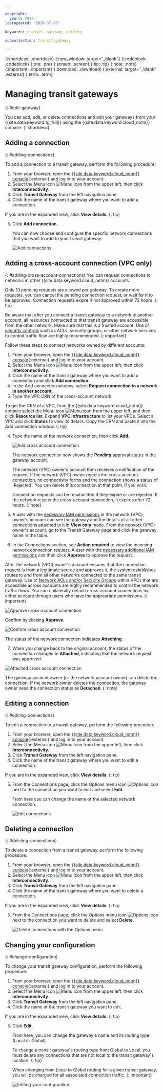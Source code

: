 ```yaml
---

copyright:
  years: 2020
lastupdated: "2020-07-20"

keywords: transit, gateway, editing

subcollection: transit-gateway

---
```


{:shortdesc: .shortdesc}
{:new_window: target="_blank"}
{:codeblock: .codeblock}
{:pre: .pre}
{:screen: .screen}
{:tip: .tip}
{:note: .note}
{:important: .important}
{:download: .download}
{:external: target="_blank" .external}
{:term: .term}

# Managing transit gateways
{: #edit-gateway}

You can add, edit, or delete connections and edit your gateways from your {{site.data.keyword.tg_full}} using the {{site.data.keyword.cloud_notm}} console.
{: shortdesc}

## Adding a connection
{: #adding-connections}

To add a connection to a transit gateway, perform the following procedure:
1. From your browser, open the [{{site.data.keyword.cloud_notm}} console](https://cloud.ibm.com){:external} and log in to your account.
2. Select the Menu icon ![Menu icon](../../icons/icon_hamburger.svg) from the upper left, then click **Interconnectivity**.
3. Click **Transit Gateway** from the left navigation pane.
4. Click the name of the transit gateway where you want to add a connection.

  If you are in the expanded view, click **View details**.
  {: tip}

5. Click **Add connection**.

   You can now choose and configure the specific network connections that you want to add to your transit gateway.

   ![Add connections](images/addConnection.png "Adding connections")

## Adding a cross-account connection (VPC only)
{: #adding-cross-account-connections}
You can request connections to networks in other {{site.data.keyword.cloud_notm}} accounts.

  Only 10 pending requests are allowed per gateway. To create more requests, you can cancel the pending connection request, or wait for it to be approved. Connection requests expire if not approved within 72 hours. 
  {: tip}
  
  Be aware that after you connect a transit gateway to a network in another account, all resources connected to that transit gateway are accessible from the other network. Make sure that this is a trusted account. Use of [security controls](/docs/vpc?topic=vpc-security-in-your-vpc) such as ACLs, security groups, or other network services to control traffic flow are highly recommended.
  {: important}

Follow these steps to connect networks owned by different accounts:

1. From your browser, open the [{{site.data.keyword.cloud_notm}} console](https://cloud.ibm.com){:external} and log in to your account.
2. Select the Menu icon ![Menu icon](../../icons/icon_hamburger.svg) from the upper left, then click **Interconnectivity**.
3. Click the name of the transit gateway where you want to add a connection and click **Add connection**.
4. In the Add connection window, select **Request connection to a network in another account**.
5. Type the VPC CRN of the cross-account network.
  
  To get the CRN of a VPC, from the {{site.data.keyword.cloud_notm}} console select the Menu icon ![Menu icon](../../icons/icon_hamburger.svg) from the upper left, and then click **Resource list**. Expand **VPC Infrastructure** to list your VPCs. Select a VPC and click **Status** to view its details. Copy the CRN and paste it into the Add connection window.
  {: tip}

4. Type the name of the network connection, then click **Add**.

   ![Add cross account connection](images/addCrossAcctConnection.png "Adding cross account connection")

   The network connection now shows the **Pending** approval status in the gateway account.
   
   The network (VPC) owner's account then receives a notification of the request. If the network (VPC) owner rejects the cross-account connection, no connectivity forms and the connection shows a status of 'Rejected'. You can delete this connection at that point, if you wish. 

   Connection requests can be resubmitted if they expire or are rejected. If the network rejects the cross-account connection, it expires after 72 hours. 
   {: note}

5. A user with the [necessary IAM permissions](/docs/transit-gateway?topic=transit-gateway-iam#iam) in the network (VPC) owner's account can see the gateway and the details of all other connections attached to it in **View only** mode. From the network (VPC) owner's account, go to the Transit Gateway page and click the gateway name in the table.
6. In the Connections section, see **Action required** to view the incoming network connection request. A user with the [necessary additional IAM permissions](/docs/transit-gateway?topic=transit-gateway-iam#iam) can then click **Approve** to approve the request. 

  After the network (VPC) owner's account ensures that the connection request is from a legitimate source and approves it, the system establishes routes to and from all other networks connected to the same transit gateway. Use of [Network ACLs and/or Security Groups](/docs/vpc?topic=vpc-security-in-your-vpc#security-in-your-vpc) within VPCs that are accessible across accounts are highly recommended to control the network traffic flows. You can unilaterally detach cross-account connections by either account through users who have the appropriate permissions.
  {: important}

  ![Approve cross-account connection](images/approveCrossAcctConnection.png "Approve cross account connection")

  Confirm by clicking **Approve**.

  ![Confirm cross account connection](images/confirmCrossAcctConnection.png "Confirm cross account connection")

  The status of the network connection indicates **Attaching**.

7. When you change back to the original account, the status of the connection changes to **Attached**, indicating that the network request was approved.

  ![Attached cross account connection](images/attachedCrossAcctConnection.png "Attached cross account connection")

  The gateway account owner (or the network account owner) can delete the connection. If the network owner deletes the connection, the gateway owner sees the connection status as **Detached**. 
  {: note}

## Editing a connection
{: #editing-connections}

To edit a connection to a transit gateway, perform the following procedure:
1. From your browser, open the [{{site.data.keyword.cloud_notm}} console](https://cloud.ibm.com){:external} and log in to your account.
2. Select the Menu icon ![Menu icon](../../icons/icon_hamburger.svg) from the upper left, then click **Interconnectivity**.
3. Click **Transit Gateway** from the left navigation pane.
4. Click the name of the transit gateway where you want to edit a connection.

  If you are in the expanded view, click **View details**.
  {: tip}

5. From the Connections page, click the Options menu icon ![Options icon](../../icons/actions-icon-vertical.svg) next to the connection you want to edit and select **Edit**.

   From here you can change the name of the selected network connection.

   ![Edit connections](images/7-editingGlobaltoLocalTG.png "Editing connections")

## Deleting a connection
{: #deleting-connections}

To delete a connection from a transit gateway, perform the following procedure:
1. From your browser, open the [{{site.data.keyword.cloud_notm}} console](https://cloud.ibm.com){:external} and log in to your account.
2. Select the Menu icon ![Menu icon](../../icons/icon_hamburger.svg) from the upper left, then click **Interconnectivity**.
3. Click **Transit Gateway** from the left navigation pane.
4. Click the name of the transit gateway where you want to delete a connection.

  If you are in the expanded view, click **View details**.
  {: tip}

5. From the Connections page, click the Options menu icon ![Options icon](../../icons/actions-icon-vertical.svg) next to the connection you want to delete and select **Delete**.

   ![Delete connections with the Options menu](images/deleteConnection.png "Delete connections with the Options menu")

## Changing your configuration
{: #change-configuration}

To change your transit gateway configuration, perform the following procedure:
1. From your browser, open the [{{site.data.keyword.cloud_notm}} console](https://cloud.ibm.com){:external} and log in to your account.
2. Select the Menu icon ![Menu icon](../../icons/icon_hamburger.svg) from the upper left, then click **Interconnectivity**.
3. Click **Transit Gateway** from the left navigation pane.
4. Click the name of the transit gateway you want to edit.

  If you are in the expanded view, click **View details**.
  {: tip}

5. Click **Edit**.

   From here, you can change the gateway's name and its routing type (Local or Global).

   To change a transit gateway's routing type from Global to Local, you must delete any connections that are not local to the transit gateway's location.
{: tip}

   When changing from Local to Global routing for a given transit gateway, you will be charged for all associated connection traffic.
{: important}

   ![Editing your configuration](images/editConnection.png "Editing your configuration")
